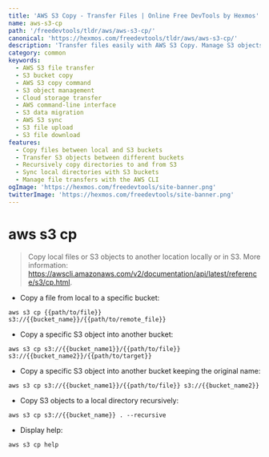 ```yaml
---
title: 'AWS S3 Copy - Transfer Files | Online Free DevTools by Hexmos'
name: aws-s3-cp
path: '/freedevtools/tldr/aws/aws-s3-cp/'
canonical: 'https://hexmos.com/freedevtools/tldr/aws/aws-s3-cp/'
description: 'Transfer files easily with AWS S3 Copy. Manage S3 objects, copy to/from buckets, and sync directories using this command-line tool. Free online tool, no registration required.'
category: common
keywords:
  - AWS S3 file transfer
  - S3 bucket copy
  - AWS S3 copy command
  - S3 object management
  - Cloud storage transfer
  - AWS command-line interface
  - S3 data migration
  - AWS S3 sync
  - S3 file upload
  - S3 file download
features:
  - Copy files between local and S3 buckets
  - Transfer S3 objects between different buckets
  - Recursively copy directories to and from S3
  - Sync local directories with S3 buckets
  - Manage file transfers with the AWS CLI
ogImage: 'https://hexmos.com/freedevtools/site-banner.png'
twitterImage: 'https://hexmos.com/freedevtools/site-banner.png'
---
```


# aws s3 cp

> Copy local files or S3 objects to another location locally or in S3.
> More information: <https://awscli.amazonaws.com/v2/documentation/api/latest/reference/s3/cp.html>.

- Copy a file from local to a specific bucket:

`aws s3 cp {{path/to/file}} s3://{{bucket_name}}/{{path/to/remote_file}}`

- Copy a specific S3 object into another bucket:

`aws s3 cp s3://{{bucket_name1}}/{{path/to/file}} s3://{{bucket_name2}}/{{path/to/target}}`

- Copy a specific S3 object into another bucket keeping the original name:

`aws s3 cp s3://{{bucket_name1}}/{{path/to/file}} s3://{{bucket_name2}}`

- Copy S3 objects to a local directory recursively:

`aws s3 cp s3://{{bucket_name}} . --recursive`

- Display help:

`aws s3 cp help`
